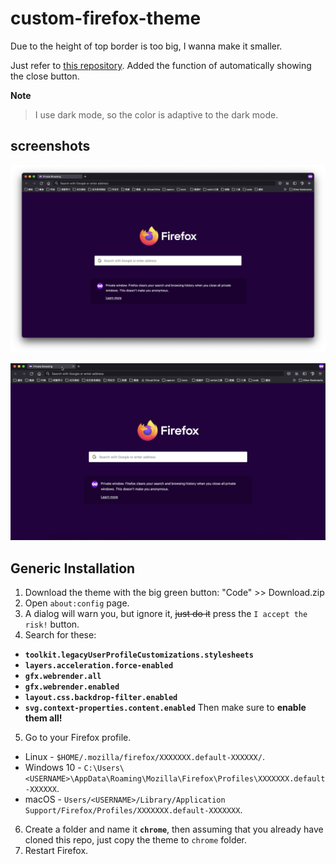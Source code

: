 # custom-firefox-theme

Due to the height of top border is too big, I wanna make it smaller.

Just refer to [this repository](https://github.com/Tnings/CompactFox). Added the function of automatically showing the close button. 

**Note**
> I use dark mode, so the color is adaptive to the dark mode. 

## screenshots

![](images/Screenshot%202022-08-13%20at%2012.04.16.png)

![](images/Screenshot%202022-08-13%20at%2012.09.17.jpeg)

## Generic Installation

1. Download the theme with the big green button: "Code" >> Download.zip
2. Open `about:config` page.
3. A dialog will warn you, but ignore it, ~~just do it~~ press the `I accept the risk!` button.
4. Search for these:

  + **`toolkit.legacyUserProfileCustomizations.stylesheets`**
  + **`layers.acceleration.force-enabled`**
  + **`gfx.webrender.all`**
  + **`gfx.webrender.enabled`**
  + **`layout.css.backdrop-filter.enabled`**
  + **`svg.context-properties.content.enabled`**
	Then make sure to **enable them all!**

5. Go to your Firefox profile.

  + Linux - `$HOME/.mozilla/firefox/XXXXXXX.default-XXXXXX/`.
  + Windows 10 - `C:\Users\<USERNAME>\AppData\Roaming\Mozilla\Firefox\Profiles\XXXXXXX.default-XXXXXX`.
  + macOS - `Users/<USERNAME>/Library/Application Support/Firefox/Profiles/XXXXXXX.default-XXXXXXX`.

6. Create a folder and name it **`chrome`**, then assuming that you already have cloned this repo, just copy the theme to `chrome` folder.
7. Restart Firefox.
